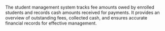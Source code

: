 
The student management system tracks fee amounts owed by enrolled students and records cash amounts received for payments. It provides an overview of outstanding fees, collected cash, and ensures accurate financial records for effective management.

